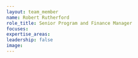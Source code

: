 ```yaml
---
layout: team_member
name: Robert Rutherford
role_title: Senior Program and Finance Manager
focuses:
expertise_areas:
leadership: false
image:
---
```


